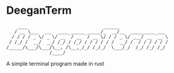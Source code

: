 # DeeganTerm
```
    ____                            ______                  
   / __ \___  ___  ____ _____ _____/_  __/__  _________ ___ 
  / / / / _ \/ _ \/ __ `/ __ `/ __ \/ / / _ \/ ___/ __ `__ \
 / /_/ /  __/  __/ /_/ / /_/ / / / / / /  __/ /  / / / / / /
/_____/\___/\___/\__, /\__,_/_/ /_/_/  \___/_/  /_/ /_/ /_/ 
                /____/
```
A simple terminal program made in rust
